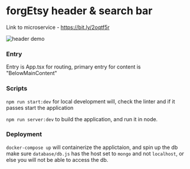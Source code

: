 # forgEtsy header & search bar

Link to microservice - https://bit.ly/2oqtf5r

![header demo](https://thumbs.gfycat.com/CavernousAdmiredCod-size_restricted.gif)

### Entry

Entry is App.tsx for routing, primary entry for content is "BelowMainContent"

### Scripts

`npm run start:dev` for local development will, check the linter and if it passes start the application

`npm run server:dev` to build the application, and run it in node.

### Deployment

`docker-compose up` will containerize the applictaion, and spin up the db
make sure `database/db.js` has the host set to `mongo` and not `localhost`, or else you will not be able to access the db.

